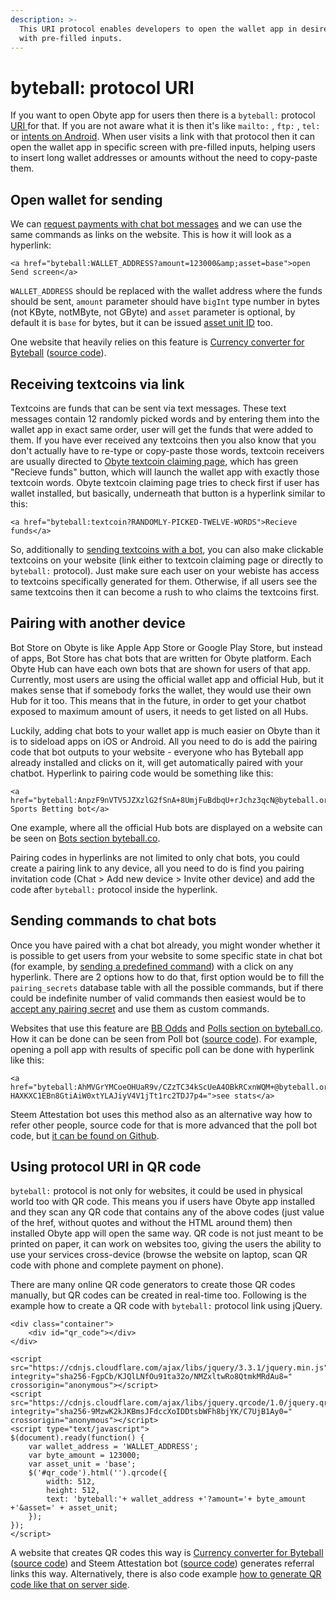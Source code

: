 ```yaml
---
description: >-
  This URI protocol enables developers to open the wallet app in desired screen
  with pre-filled inputs.
---
```


# byteball: protocol URI

If you want to open Obyte app for users then there is a `byteball:` protocol [URI ](https://en.wikipedia.org/wiki/Uniform_Resource_Identifier#Examples)for that. If you are not aware what it is then it's like `mailto:` , `ftp:` , `tel:` or [intents on Android](https://developer.android.com/reference/android/content/Intent). When user visits a link with that protocol then it can open the wallet app in specific screen with pre-filled inputs, helping users to insert long wallet addresses or amounts without the need to copy-paste them.

## Open wallet for sending

We can [request payments with chat bot messages](writing-chatbots-for-byteball/#requesting-payments) and we can use the same commands as links on the website. This is how it will look as a hyperlink:

```markup
<a href="byteball:WALLET_ADDRESS?amount=123000&amp;asset=base">open Send screen</a>
```

`WALLET_ADDRESS` should be replaced with the wallet address where the funds should be sent, `amount` parameter should have `bigInt` type number in bytes \(not KByte, notMByte, not GByte\) and `asset` parameter is optional, by default it is `base` for bytes, but it can be issued [asset unit ID](issuing-assets-on-byteball.md#asset-id) too.

One website that heavily relies on this feature is [Currency converter for Byteball](https://tarmo888.github.io/bb-convert/) \([source code](https://github.com/tarmo888/bb-convert)\).

## Receiving textcoins via link

Textcoins are funds that can be sent via text messages. These text messages contain 12 randomly picked words and by entering them into the wallet app in exact same order, user will get the funds that were added to them. If you have ever received any textcoins then you also know that you don't actually have to re-type or copy-paste those words, textcoin receivers are usually directed to [Obyte textcoin claiming page](https://byteball.org/#textcoin?test-test-test-test-test-test-test-test-test-test-test-test), which has green "Recieve funds" button, which will launch the wallet app with exactly those textcoin words. Obyte textcoin claiming page tries to check first if user has wallet installed, but basically, underneath that button is a hyperlink similar to this:

```markup
<a href="byteball:textcoin?RANDOMLY-PICKED-TWELVE-WORDS">Recieve funds</a>
```

So, additionally to [sending textcoins with a bot](sending-textcoins-with-bot.md), you can also make clickable textcoins on your website \(link either to textcoin claiming page or directly to `byteball:` protocol\). Just make sure each user on your webiste has access to textcoins specifically generated for them. Otherwise, if all users see the same textcoins then it can become a rush to who claims the textcoins first.

## Pairing with another device

Bot Store on Obyte is like Apple App Store or Google Play Store, but instead of apps, Bot Store has chat bots that are written for Obyte platform. Each Obyte Hub can have each own bots that are shown for users of that app. Currently, most users are using the official wallet app and official Hub, but it makes sense that if somebody forks the wallet, they would use their own Hub for it too. This means that in the future, in order to get your chatbot exposed to maximum amount of users, it needs to get listed on all Hubs.

Luckily, adding chat bots to your wallet app is much easier on Obyte than it is to sideload apps on iOS or Android. All you need to do is add the pairing code that bot outputs to your website - everyone who has Byteball app already installed and clicks on it, will get automatically paired with your chatbot. Hyperlink to pairing code would be something like this:

```markup
<a href="byteball:AnpzF9nVTV5JZXzlG2fSnA+8UmjFuBdbqU+rJchz3qcN@byteball.org/bb#0000">Add Sports Betting bot</a>
```

One example, where all the official Hub bots are displayed on a website can be seen on [Bots section byteball.co](https://byteball.co/bots).

Pairing codes in hyperlinks are not limited to only chat bots, you could create a pairing link to any device, all you need to do is find you pairing invitation code \(Chat &gt; Add new device &gt; Invite other device\) and add the code after `byteball:` protocol inside the hyperlink.

## Sending commands to chat bots

Once you have paired with a chat bot already, you might wonder whether it is possible to get users from your website to some specific state in chat bot \(for example, by [sending a predefined command](writing-chatbots-for-byteball/#predefined-chat-commands)\) with a click on any hyperlink. There are 2 options how to do that, first option would be to fill the `pairing_secrets` database table with all the possible commands, but if there could be indefinite number of valid commands then easiest would be to [accept any pairing secret](writing-chatbots-for-byteball/#accept-any-pairing-secret) and use them as custom commands.

Websites that use this feature are [BB Odds](https://bb-odds.herokuapp.com/) and [Polls section on byteball.co](https://byteball.co/polls). How it can be done can be seen from Poll bot \([source code](https://github.com/byteball/poll-bot/blob/master/poll-bot.js)\). For example, opening a poll app with results of specific poll can be done with hyperlink like this:

```markup
<a href="byteball:AhMVGrYMCoeOHUaR9v/CZzTC34kScUeA4OBkRCxnWQM+@byteball.org/bb#stats-HAXKXC1EBn8GtiAiW0xtYLAJiyV4V1jTt1rc2TDJ7p4=">see stats</a>
```

Steem Attestation bot uses this method also as an alternative way how to refer other people, source code for that is more advanced that the poll bot code, but [it can be found on Github](https://github.com/byteball/steem-attestation/blob/66e72d4062f7c1f5a8a057366023c5eaa6863bf4/attestation.js#L90).

## Using protocol URI in QR code

`byteball:` protocol is not only for websites, it could be used in physical world too with QR code. This means you if users have Obyte app installed and they scan any QR code that contains any of the above codes \(just value of the href, without quotes and without the HTML around them\) then installed Obyte app will open the same way. QR code is not just meant to be printed on paper, it can work on websites too, giving the users the ability to use your services cross-device \(browse the website on laptop, scan QR code with phone and complete payment on phone\).

There are many online QR code generators to create those QR codes manually, but QR codes can be created in real-time too. Following is the example how to create a QR code with `byteball:` protocol link using jQuery.

```markup
<div class="container">
	<div id="qr_code"></div>
</div>

<script src="https://cdnjs.cloudflare.com/ajax/libs/jquery/3.3.1/jquery.min.js" integrity="sha256-FgpCb/KJQlLNfOu91ta32o/NMZxltwRo8QtmkMRdAu8=" crossorigin="anonymous"></script>
<script src="https://cdnjs.cloudflare.com/ajax/libs/jquery.qrcode/1.0/jquery.qrcode.min.js" integrity="sha256-9MzwK2kJKBmsJFdccXoIDDtsbWFh8bjYK/C7UjB1Ay0=" crossorigin="anonymous"></script>
<script type="text/javascript">
$(document).ready(function() {
	var wallet_address = 'WALLET_ADDRESS';
	var byte_amount = 123000;
	var asset_unit = 'base';
	$('#qr_code').html('').qrcode({
		width: 512,
		height: 512,
		text: 'byteball:'+ wallet_address +'?amount='+ byte_amount +'&asset=' + asset_unit;
	});
});
</script>
```

A website that creates QR codes this way is [Currency converter for Byteball](https://tarmo888.github.io/bb-convert/) \([source code](https://github.com/tarmo888/bb-convert)\) and Steem Attestation bot \([source code](https://github.com/byteball/steem-attestation/blob/master/public/qr/index.html)\) generates referral links this way. Alternatively, there is also code example [how to generate QR code like that on server side](tutorials-for-newcomers/log-in-on-website-with-byteball.md).

